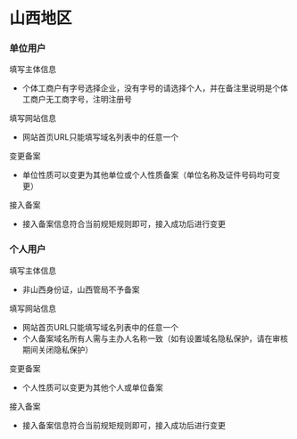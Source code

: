 # 山西地区

### 单位用户

填写主体信息

* 个体工商户有字号选择企业，没有字号的请选择个人，并在备注里说明是个体工商户无工商字号，注明注册号

填写网站信息

* 网站首页URL只能填写域名列表中的任意一个

变更备案

* 单位性质可以变更为其他单位或个人性质备案（单位名称及证件号码均可变更）

接入备案

* 接入备案信息符合当前规矩规则即可，接入成功后进行变更

### 个人用户

填写主体信息

* 非山西身份证，山西管局不予备案

填写网站信息

* 网站首页URL只能填写域名列表中的任意一个
* 个人备案域名所有人需与主办人名称一致（如有设置域名隐私保护，请在审核期间关闭隐私保护）

变更备案

* 个人性质可以变更为其他个人或单位备案
 
接入备案

* 接入备案信息符合当前规矩规则即可，接入成功后进行变更


